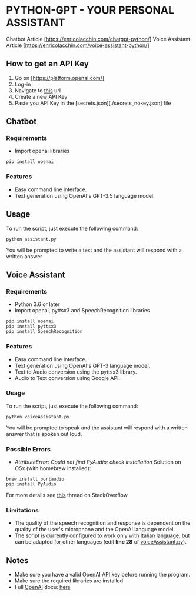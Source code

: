 # PYTHON-GPT - YOUR PERSONAL ASSISTANT

Chatbot Article [https://enricolacchin.com/chatgpt-python/]
Voice Assistant Article [https://enricolacchin.com/voice-assistant-python/] 

## How to get an API Key
1. Go on [https://platform.openai.com/]
2. Log-in
3. Navigate to [this](https://platform.openai.com/account/api-keys) url
4. Create a new API Key
5. Paste you API Key in the [secrets.json][./secrets_nokey.json] file

## Chatbot
### Requirements
* Import openai libraries

```
pip install openai
```

### Features
* Easy command line interface.
* Text generation using OpenAI's GPT-3.5 language model.

## Usage
To run the script, just execute the following command:

```
python assistant.py
```

You will be prompted to write a text and the assistant will respond with a written answer

## Voice Assistant
### Requirements
* Python 3.6 or later
* Import openai, pyttsx3 and SpeechRecognition libraries 

```
pip install openai
pip install pyttsx3
pip install SpeechRecognition
```

### Features
* Easy command line interface.
* Text generation using OpenAI's GPT-3 language model.
* Text to Audio conversion using the pyttsx3 library.
* Audio to Text conversion using Google API.

### Usage
To run the script, just execute the following command:

```
python voiceAssistant.py
```

You will be prompted to speak and the assistant will respond with a written answer that is spoken out loud.

### Possible Errors
* *AttributeError: Could not find PyAudio; check installation*
Solution on OSx (with homebrew installed):

```
brew install portaudio
pip install PyAudio
```

For more details see [this](https://stackoverflow.com/questions/47121382/could-not-find-pyaudio-check-installation-in-mac) thread on StackOverflow

### Limitations
* The quality of the speech recognition and response is dependent on the quality of the user's microphone and the OpenAI language model.
* The script is currently configured to work only with Italian language, but can be adapted for other languages (edit **line 28** of [voiceAssistant.py](./voiceAssistant/voiceAssistant.py)).
  
## Notes
* Make sure you have a valid OpenAI API key before running the program.
* Make sure the required libraries are installed
* Full [OpenAI](https://openai.com) docu: [here](https://platform.openai.com/docs/guides/chat)


